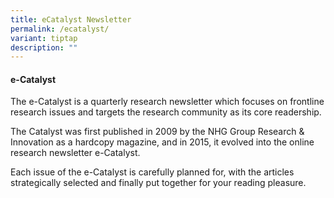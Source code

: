 ```yaml
---
title: eCatalyst Newsletter
permalink: /ecatalyst/
variant: tiptap
description: ""
---
```

<h4><strong>e-Catalyst</strong></h4>
<p>The e-Catalyst is a quarterly research newsletter which focuses on frontline
research issues and targets the research community as its core readership.</p>
<p>The Catalyst was first published in 2009 by the NHG Group Research &amp;
Innovation as a hardcopy magazine, and in 2015, it evolved into the online
research newsletter e-Catalyst.</p>
<p>Each issue of the e-Catalyst is carefully planned for, with the articles
strategically selected and finally put together for your reading pleasure.</p>
